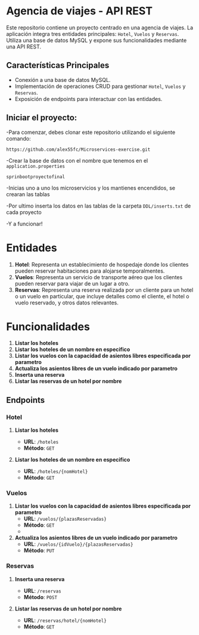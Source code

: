 # Agencia de viajes - API REST

Este repositorio contiene un proyecto centrado en una agencia de viajes. La aplicación integra tres entidades principales: `Hotel`, `Vuelos` y `Reservas`. Utiliza una base de datos MySQL y expone sus funcionalidades mediante una API REST.
## Características Principales

- Conexión a una base de datos MySQL.
- Implementación de operaciones CRUD para gestionar `Hotel`, `Vuelos` y `Reservas`.
- Exposición de endpoints para interactuar con las entidades.

## Iniciar el proyecto:
-Para comenzar, debes clonar este repositorio utilizando el siguiente comando:

   ```https://github.com/alex55fc/Microservices-exercise.git```
   
-Crear la base de datos con el nombre que tenemos en el `application.properties`

```sprinbootproyectofinal```

-Inicias uno a uno los microservicios y los mantienes encendidos, se crearan las tablas 

-Por ultimo inserta los datos en las tablas de la carpeta `DDL/inserts.txt` de cada proyecto

-Y a funcionar!

# Entidades

1. **Hotel**: Representa un establecimiento de hospedaje donde los clientes pueden reservar habitaciones para alojarse temporalmentes.
2. **Vuelos**: Representa un servicio de transporte aéreo que los clientes pueden reservar para viajar de un lugar a otro.
3. **Reservas**: Representa una reserva realizada por un cliente para un hotel o un vuelo en particular, que incluye detalles como el cliente, el hotel o vuelo reservado, y otros datos relevantes.

# Funcionalidades
1. **Listar los hoteles**
2. **Listar los hoteles de un nombre en especifico**
3. **Listar los vuelos con la capacidad de asientos libres especificada por parametro**
4. **Actualiza los asientos libres de un vuelo indicado por parametro**
5. **Inserta una reserva**
6. **Listar las reservas de un hotel por nombre**

## Endpoints 

### Hotel

1. **Listar los hoteles**
   - **URL**: `/hoteles`
   - **Método**: `GET`

2. **Listar los hoteles de un nombre en especifico**
   - **URL**: `/hoteles/{nomHotel}`
   - **Método**: `GET`


### Vuelos

1. **Listar los vuelos con la capacidad de asientos libres especificada por parametro**
   - **URL**: `/vuelos/{plazasReservadas}`
   - **Método**: `GET`
   - 
2. **Actualiza los asientos libres de un vuelo indicado por parametro**
   - **URL**: `/vuelos/{idVuelo}/{plazasReservadas}`
   - **Método**: `PUT`


### Reservas

1. **Inserta una reserva**
   - **URL**: `/reservas`
   - **Método**: `POST`

2. **Listar las reservas de un hotel por nombre**
   - **URL**: `/reservas/hotel/{nomHotel}`
   - **Método**: `GET`







 
  


   
